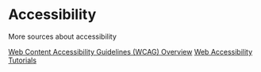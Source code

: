 # Accessibility
<p>More sources about accessibility</p>
<a href="https://www.w3.org/WAI/standards-guidelines/wcag/">Web Content Accessibility Guidelines (WCAG) Overview</a>
<a href="https://www.w3.org/WAI/tutorials">Web Accessibility Tutorials</a>

